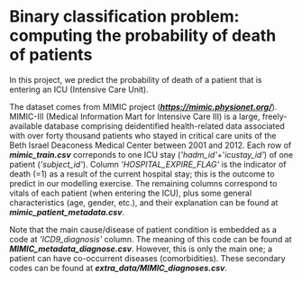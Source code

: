 # Binary classification problem: computing the probability of death of patients

In this project, we predict the probability of death of a patient that is entering an ICU (Intensive Care Unit). 

The dataset comes from MIMIC project (***https://mimic.physionet.org/***). MIMIC-III (Medical Information Mart for Intensive Care III) is a large, freely-available database comprising deidentified health-related data associated with over forty thousand patients who stayed in critical care units of the Beth Israel Deaconess Medical Center between 2001 and 2012. Each row of ***mimic_train.csv*** correponds to one ICU stay (*'hadm_id'*+'*icustay_id'*) of one patient (*'subject_id'*). Column *'HOSPITAL_EXPIRE_FLAG'* is the indicator of death (=1) as a result of the current hospital stay; this is the outcome to predict in our modelling exercise. The remaining columns correspond to vitals of each patient (when entering the ICU), plus some general characteristics (age, gender, etc.), and their explanation can be found at ***mimic_patient_metadata.csv***. 

Note that the main cause/disease of patient condition is embedded as a code at *'ICD9_diagnosis'* column. The meaning of this code can be found at ***MIMIC_metadata_diagnose.csv***. However, this is only the main one; a patient can have co-occurrent diseases (comorbidities). These secondary codes can be found at ***extra_data/MIMIC_diagnoses.csv***.
